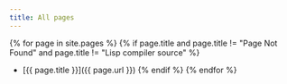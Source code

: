```yaml
---
title: All pages
---
```


{% for page in site.pages %}
  {% if page.title and page.title != "Page Not Found" and page.title != "Lisp compiler source" %}
- [{{ page.title }}]({{ page.url }})
  {% endif %}
{% endfor %}

